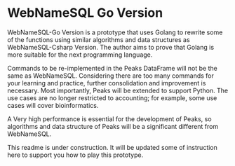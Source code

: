 # WebNameSQL Go Version

WebNameSQL-Go Version is a prototype that uses Golang to rewrite some of the functions using similar algorithms and data structures as WebNameSQL-Csharp Version. The author aims to prove that Golang is more suitable for the next programming language.

Commands to be re-implemented in the Peaks DataFrame will not be the same as WebNameSQL. Considering there are too many commands for your learning and practice, further consolidation and improvement is necessary. Most importantly, Peaks will be extended to support Python. The use cases are no longer restricted to accounting; for example, some use cases will cover bioinformatics.  

A Very high performance is essential for the development of Peaks, so algorithms and data structure of Peaks will be a significant different from WebNameSQL.

This readme is under construction. It will be updated some of instruction here to support you how to play this prototype. 
